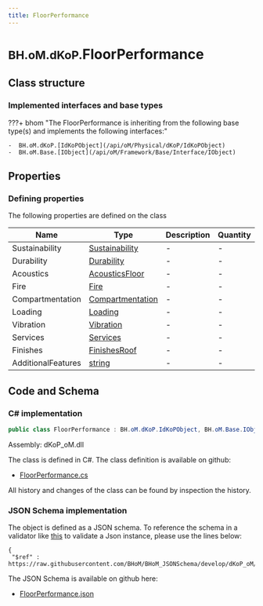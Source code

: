 ```yaml
---
title: FloorPerformance
---
```


# <small>BH.oM.dKoP.</small>**FloorPerformance**



## Class structure

### Implemented interfaces and base types

???+ bhom "The FloorPerformance is inheriting from the following base type(s) and implements the following interfaces:"

    -  BH.oM.dKoP.[IdKoPObject](/api/oM/Physical/dKoP/IdKoPObject)
    -  BH.oM.Base.[IObject](/api/oM/Framework/Base/Interface/IObject)


## Properties



### Defining properties

The following properties are defined on the class

| Name             | Type             | Description      | Quantity         |
|------------------|------------------|------------------|------------------|
| Sustainability | [Sustainability](/api/oM/Physical/dKoP/Perfomance/Sustainability) | - | - |
| Durability | [Durability](/api/oM/Physical/dKoP/Perfomance/Durability) | - | - |
| Acoustics | [AcousticsFloor](/api/oM/Physical/dKoP/Perfomance/AcousticsFloor) | - | - |
| Fire | [Fire](/api/oM/Physical/dKoP/Perfomance/Fire) | - | - |
| Compartmentation | [Compartmentation](/api/oM/Physical/dKoP/Perfomance/Compartmentation) | - | - |
| Loading | [Loading](/api/oM/Physical/dKoP/Perfomance/Loading/Loading) | - | - |
| Vibration | [Vibration](/api/oM/Physical/dKoP/Perfomance/Vibration) | - | - |
| Services | [Services](/api/oM/Physical/dKoP/Perfomance/Services/Services) | - | - |
| Finishes | [FinishesRoof](/api/oM/Physical/dKoP/Perfomance/Finishes/FinishesRoof) | - | - |
| AdditionalFeatures | [string](https://learn.microsoft.com/en-us/dotnet/api/System.String?view=netstandard-2.0) | - | - |


## Code and Schema

### C# implementation

``` C# title="C#"
public class FloorPerformance : BH.oM.dKoP.IdKoPObject, BH.oM.Base.IObject
```

Assembly: dKoP_oM.dll

The class is defined in C#. The class definition is available on github:

- [FloorPerformance.cs](https://github.com/BHoM/dKoP_Toolkit/blob/develop/dKoP_oM/Perfomance\FloorPerformance.cs)

All history and changes of the class can be found by inspection the history.
### JSON Schema implementation

The object is defined as a JSON schema. To reference the schema in a validator like [this](https://www.jsonschemavalidator.net/) to validate a Json instance, please use the lines below:

``` { .json .copy .select } title="JSON Schema"
{
 "$ref" : https://raw.githubusercontent.com/BHoM/BHoM_JSONSchema/develop/dKoP_oM/FloorPerformance.json}
```

The JSON Schema is available on github here:

- [FloorPerformance.json](https://github.com/BHoM/BHoM_JSONSchema/blob/develop/dKoP_oM/FloorPerformance.json)
